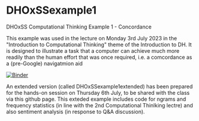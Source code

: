 # DHOxSSexample1
DHOxSS Computational Thinking Example 1 - Concordance

This example was used in the lecture on  Monday 3rd July 2023 in the "Introduction to Computational Thinking" theme of the Introduction to DH.  It is designed to illustrate a task that a computer can achieve much more readily than the human effort that was once required, i.e. a comcordance as a (pre-Google) navigatmion aid

[![Binder](https://mybinder.org/badge_logo.svg)](https://mybinder.org/v2/gh/davidderoure/DHOxSSexample1/HEAD?labpath=DHOxSSexample1.ipynb)

An extended version (called DHOxSSexample1extended) has been prepared for the hands-on session on Thursday 6th July, to be shared with the class via this github page.  This exteded example includes code for ngrams and frequency statistics (in line with the 2nd Computational Thinlking lectre) and also sentiment analysis (in response to Q&A discussion).

